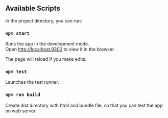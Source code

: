## Available Scripts

In the project directory, you can run:

### `npm start`

Runs the app in the development mode.<br>
Open [http://localhost:9300](http://localhost:9300) to view it in the browser.

The page will reload if you make edits.<br>

### `npm test`

Launches the test runner.

### `npm run build`

Create dist directory with html and bundle file, so that you can test the app on web server.